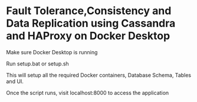 # Fault Tolerance,Consistency and Data Replication using Cassandra and HAProxy on Docker Desktop

Make sure Docker Desktop is running  

Run setup.bat or setup.sh  

This will setup all the required Docker containers, Database Schema, Tables and UI.  

Once the script runs, visit localhost:8000 to access the application  


